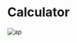 # Calculator
![ap](https://user-images.githubusercontent.com/78643217/141076846-ba64f64d-48cc-471f-8181-8748972ab566.png)
